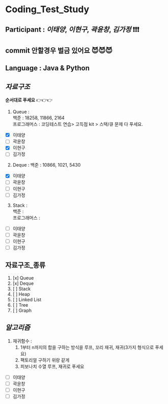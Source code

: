 # Coding_Test_Study

## **Participant** : *이태양*, *이현구*, *곽윤창*, *김가정* :exclamation::exclamation::exclamation:   
## **commit** 안할경우 벌금 있어요 :smiling_imp::smiling_imp::smiling_imp:
## **Language** : **Java** & **Python**

## _자료구조_
**순서대로 푸세요** 👉👉👉

1. Queue :     
   백준 : 18258, 11866, 2164   
   프로그래머스 : 코딩테스트 연습> 고득점 kit > 스택/큐 문제 다 푸세요.  
- [x] 이태양   
- [ ] 곽윤창  
- [x] 이현구
- [ ] 김가정  

2. Deque :
   백준 : 10866, 1021, 5430     
- [x] 이태양   
- [ ] 곽윤창  
- [ ] 이현구
- [ ] 김가정     

3. Stack :        
   백준 :        
   프로그래머스 :        
- [ ] 이태양   
- [ ] 곽윤창  
- [ ] 이현구
- [ ] 김가정     

## __자료구조_종류__

1. [x] Queue
2. [x] Deque
3. [ ] Stack
4. [ ] Heap
5. [ ] Linked List
6. [ ] Tree
7. [ ] Graph





## _알고리즘_

1. 재귀함수 :    
    1. 1부터 n까지의 합을 구하는 방식을 루프, 꼬리 재귀, 재귀(3가지 형식으로 푸세요)    
    2. 팩토리얼 구하기 위랑 같게
    3. 피보나치 수열 루프, 재귀로 푸세요     
- [ ] 이태양   
- [ ] 곽윤창  
- [ ] 이현구  
- [ ] 김가정
